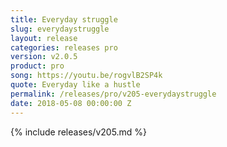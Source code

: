 ```yaml
---
title: Everyday struggle
slug: everydaystruggle
layout: release
categories: releases pro
version: v2.0.5
product: pro
song: https://youtu.be/rogvlB2SP4k
quote: Everyday like a hustle
permalink: /releases/pro/v205-everydaystruggle
date: 2018-05-08 00:00:00 Z
---
```

{% include releases/v205.md %}
